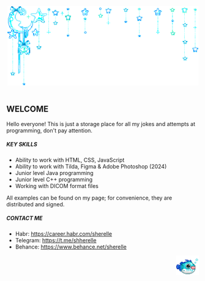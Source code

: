 <div align="center">
  <img src="moon.gif" alt="moon">
	<br>
	<br>
</div>

## WELCOME

Hello everyone! This is just a storage place for all my jokes and attempts at programming, don't pay attention.

##### KEY SKILLS #####
* Ability to work with HTML, CSS, JavaScript
* Ability to work with Tilda, Figma & Adobe Photoshop (2024)
* Junior level Java programming
* Junior level C++ programming
* Working with DICOM format files

All examples can be found on my page; for convenience, they are distributed and signed.

##### CONTACT ME #####
* Habr: https://career.habr.com/sherelle
* Telegram: https://t.me/shherelle
* Behance: https://www.behance.net/sherelle

<img src="fish.gif" align="right" width="60">
